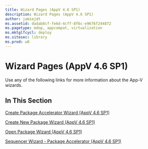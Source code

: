 ```yaml
---
title: Wizard Pages (AppV 4.6 SP1)
description: Wizard Pages (AppV 4.6 SP1)
author: jamiejdt
ms.assetid: dadab8cf-fe6d-4cff-8f6c-e9676f244872
ms.pagetype: mdop, appcompat, virtualization
ms.mktglfcycl: deploy
ms.sitesec: library
ms.prod: w8
---
```



# Wizard Pages (AppV 4.6 SP1)


Use any of the following links for more information about the App-V wizards.

## In This Section


<a href="" id="create-package-accelerator-wizard--appv-4-6-sp1-"></a>[Create Package Accelerator Wizard (AppV 4.6 SP1)](create-package-accelerator-wizard--appv-46-sp1-.md)  

<a href="" id="create-new-package-wizard---appv-4-6-sp1-"></a>[Create New Package Wizard (AppV 4.6 SP1)](create-new-package-wizard---appv-46-sp1-.md)  

<a href="" id="open-package-wizard---appv-4-6-sp1-"></a>[Open Package Wizard (AppV 4.6 SP1)](open-package-wizard---appv-46-sp1-.md)  

<a href="" id="sequencer-wizard---package-accelerator--appv-4-6-sp1-"></a>[Sequencer Wizard - Package Accelerator (AppV 4.6 SP1)](sequencer-wizard---package-accelerator--appv-46-sp1-.md)  

 

 





